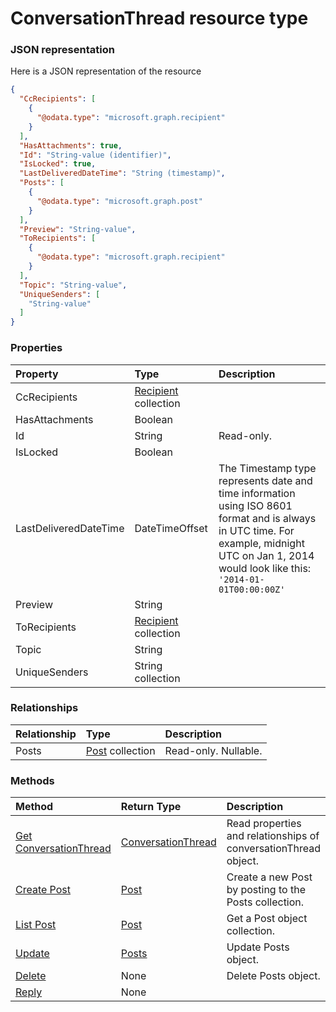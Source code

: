 # ConversationThread resource type



### JSON representation

Here is a JSON representation of the resource

<!-- {
  "blockType": "resource",
  "optionalProperties": [
    "Posts"
  ],
  "@odata.type": "microsoft.graph.conversationthread"
}-->

```json
{
  "CcRecipients": [
    {
      "@odata.type": "microsoft.graph.recipient"
    }
  ],
  "HasAttachments": true,
  "Id": "String-value (identifier)",
  "IsLocked": true,
  "LastDeliveredDateTime": "String (timestamp)",
  "Posts": [
    {
      "@odata.type": "microsoft.graph.post"
    }
  ],
  "Preview": "String-value",
  "ToRecipients": [
    {
      "@odata.type": "microsoft.graph.recipient"
    }
  ],
  "Topic": "String-value",
  "UniqueSenders": [
    "String-value"
  ]
}

```
### Properties
| Property	   | Type	|Description|
|:---------------|:--------|:----------|
|CcRecipients|[Recipient](recipient.md) collection||
|HasAttachments|Boolean||
|Id|String| Read-only.|
|IsLocked|Boolean||
|LastDeliveredDateTime|DateTimeOffset|The Timestamp type represents date and time information using ISO 8601 format and is always in UTC time. For example, midnight UTC on Jan 1, 2014 would look like this: `'2014-01-01T00:00:00Z'`|
|Preview|String||
|ToRecipients|[Recipient](recipient.md) collection||
|Topic|String||
|UniqueSenders|String collection||

### Relationships
| Relationship | Type	|Description|
|:---------------|:--------|:----------|
|Posts|[Post](post.md) collection| Read-only. Nullable.|

### Methods

| Method		   | Return Type	|Description|
|:---------------|:--------|:----------|
|[Get ConversationThread](../api/conversationthread_get.md) | [ConversationThread](conversationthread.md) |Read properties and relationships of conversationThread object.|
|[Create Post](../api/conversationthread_post_posts.md) |[Post](post.md)| Create a new Post by posting to the Posts collection.|
|[List Post](../api/post_list.md) |[Post](post.md)| Get a Post object collection.|
|[Update](../api/posts_update.md) | [Posts](posts.md)	|Update Posts object. |
|[Delete](../api/posts_delete.md) | None |Delete Posts object. |
|[Reply](../api/posts_reply.md)|None||

<!-- uuid: 93713206-fa02-48df-97bb-72304b6d766e
2015-10-25 12:56:09 UTC -->
<!-- {
  "type": "#page.annotation",
  "description": "Posts resource",
  "keywords": "",
  "section": "documentation",
  "tocPath": ""
}-->